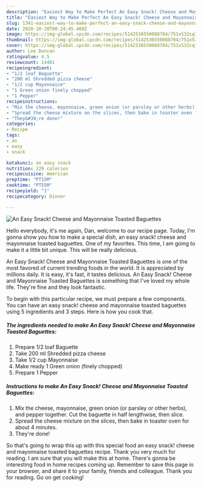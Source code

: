 ```yaml
---
description: "Easiest Way to Make Perfect An Easy Snack! Cheese and Mayonnaise Toasted Baguettes"
title: "Easiest Way to Make Perfect An Easy Snack! Cheese and Mayonnaise Toasted Baguettes"
slug: 1341-easiest-way-to-make-perfect-an-easy-snack-cheese-and-mayonnaise-toasted-baguettes
date: 2020-10-20T00:24:45.460Z
image: https://img-global.cpcdn.com/recipes/5142536550088704/751x532cq70/an-easy-snack-cheese-and-mayonnaise-toasted-baguettes-recipe-main-photo.jpg
thumbnail: https://img-global.cpcdn.com/recipes/5142536550088704/751x532cq70/an-easy-snack-cheese-and-mayonnaise-toasted-baguettes-recipe-main-photo.jpg
cover: https://img-global.cpcdn.com/recipes/5142536550088704/751x532cq70/an-easy-snack-cheese-and-mayonnaise-toasted-baguettes-recipe-main-photo.jpg
author: Lee Duncan
ratingvalue: 4.5
reviewcount: 14481
recipeingredient:
- "1/2 loaf Baguette"
- "200 ml Shredded pizza cheese"
- "1/2 cup Mayonnaise"
- "1 Green onion finely chopped"
- "1 Pepper"
recipeinstructions:
- "Mix the cheese, mayonnaise, green onion (or parsley or other herbs), and pepper together. Cut the baguette in half lengthwise, then slice."
- "Spread the cheese mixture on the slices, then bake in toaster oven for about 4 minutes."
- "They&#39;re done!"
categories:
- Recipe
tags:
- an
- easy
- snack

katakunci: an easy snack 
nutrition: 229 calories
recipecuisine: American
preptime: "PT15M"
cooktime: "PT55M"
recipeyield: "1"
recipecategory: Dinner

---
```



![An Easy Snack! Cheese and Mayonnaise Toasted Baguettes](https://img-global.cpcdn.com/recipes/5142536550088704/751x532cq70/an-easy-snack-cheese-and-mayonnaise-toasted-baguettes-recipe-main-photo.jpg)

Hello everybody, it's me again, Dan, welcome to our recipe page. Today, I'm gonna show you how to make a special dish, an easy snack! cheese and mayonnaise toasted baguettes. One of my favorites. This time, I am going to make it a little bit unique. This will be really delicious.

An Easy Snack! Cheese and Mayonnaise Toasted Baguettes is one of the most favored of current trending foods in the world. It is appreciated by millions daily. It is easy, it's fast, it tastes delicious. An Easy Snack! Cheese and Mayonnaise Toasted Baguettes is something that I've loved my whole life. They're fine and they look fantastic.




To begin with this particular recipe, we must prepare a few components. You can have an easy snack! cheese and mayonnaise toasted baguettes using 5 ingredients and 3 steps. Here is how you cook that.

<!--inarticleads1-->

##### The ingredients needed to make An Easy Snack! Cheese and Mayonnaise Toasted Baguettes:

1. Prepare 1/2 loaf Baguette
1. Take 200 ml Shredded pizza cheese
1. Take 1/2 cup Mayonnaise
1. Make ready 1 Green onion (finely chopped)
1. Prepare 1 Pepper




<!--inarticleads2-->

##### Instructions to make An Easy Snack! Cheese and Mayonnaise Toasted Baguettes:

1. Mix the cheese, mayonnaise, green onion (or parsley or other herbs), and pepper together. Cut the baguette in half lengthwise, then slice.
1. Spread the cheese mixture on the slices, then bake in toaster oven for about 4 minutes.
1. They&#39;re done!




So that's going to wrap this up with this special food an easy snack! cheese and mayonnaise toasted baguettes recipe. Thank you very much for reading. I am sure that you will make this at home. There's gonna be interesting food in home recipes coming up. Remember to save this page in your browser, and share it to your family, friends and colleague. Thank you for reading. Go on get cooking!

